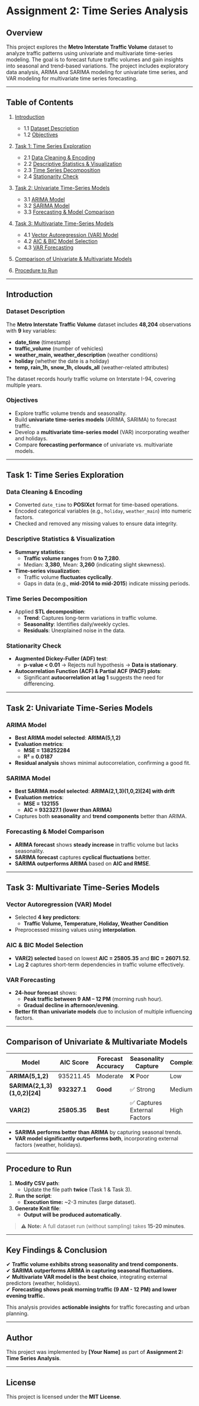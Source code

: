 # **Assignment 2: Time Series Analysis**

## **Overview**
This project explores the **Metro Interstate Traffic Volume** dataset to analyze traffic patterns using univariate and multivariate time-series modeling. The goal is to forecast future traffic volumes and gain insights into seasonal and trend-based variations. The project includes exploratory data analysis, ARIMA and SARIMA modeling for univariate time series, and VAR modeling for multivariate time series forecasting.

---

## **Table of Contents**
1. [Introduction](#introduction)  
   - 1.1 [Dataset Description](#dataset-description)  
   - 1.2 [Objectives](#objectives)  

2. [Task 1: Time Series Exploration](#task-1-time-series-exploration)  
   - 2.1 [Data Cleaning & Encoding](#data-cleaning--encoding)  
   - 2.2 [Descriptive Statistics & Visualization](#descriptive-statistics--visualization)  
   - 2.3 [Time Series Decomposition](#time-series-decomposition)  
   - 2.4 [Stationarity Check](#stationarity-check)  

3. [Task 2: Univariate Time-Series Models](#task-2-univariate-time-series-models)  
   - 3.1 [ARIMA Model](#arima-model)  
   - 3.2 [SARIMA Model](#sarima-model)  
   - 3.3 [Forecasting & Model Comparison](#forecasting--model-comparison)  

4. [Task 3: Multivariate Time-Series Models](#task-3-multivariate-time-series-models)  
   - 4.1 [Vector Autoregression (VAR) Model](#vector-autoregression-var-model)  
   - 4.2 [AIC & BIC Model Selection](#aic--bic-model-selection)  
   - 4.3 [VAR Forecasting](#var-forecasting)  

5. [Comparison of Univariate & Multivariate Models](#comparison-of-univariate--multivariate-models)  

6. [Procedure to Run](#procedure-to-run)  

---

## **Introduction**

### **Dataset Description**
The **Metro Interstate Traffic Volume** dataset includes **48,204** observations with **9** key variables:
- **date_time** (timestamp)
- **traffic_volume** (number of vehicles)
- **weather_main, weather_description** (weather conditions)
- **holiday** (whether the date is a holiday)
- **temp, rain_1h, snow_1h, clouds_all** (weather-related attributes)

The dataset records hourly traffic volume on Interstate I-94, covering multiple years.

### **Objectives**
- Explore traffic volume trends and seasonality.
- Build **univariate time-series models** (ARIMA, SARIMA) to forecast traffic.
- Develop a **multivariate time-series model** (VAR) incorporating weather and holidays.
- Compare **forecasting performance** of univariate vs. multivariate models.

---

## **Task 1: Time Series Exploration**

### **Data Cleaning & Encoding**
- Converted `date_time` to **POSIXct** format for time-based operations.
- Encoded categorical variables (e.g., `holiday`, `weather_main`) into numeric factors.
- Checked and removed any missing values to ensure data integrity.

### **Descriptive Statistics & Visualization**
- **Summary statistics**:
  - **Traffic volume ranges** from **0 to 7,280**.
  - Median: **3,380**, Mean: **3,260** (indicating slight skewness).
- **Time-series visualization**:
  - Traffic volume **fluctuates cyclically**.
  - Gaps in data (e.g., **mid-2014 to mid-2015**) indicate missing periods.

### **Time Series Decomposition**
- Applied **STL decomposition**:
  - **Trend**: Captures long-term variations in traffic volume.
  - **Seasonality**: Identifies daily/weekly cycles.
  - **Residuals**: Unexplained noise in the data.

### **Stationarity Check**
- **Augmented Dickey-Fuller (ADF) test**:
  - **p-value < 0.01** → Rejects null hypothesis → **Data is stationary**.
- **Autocorrelation Function (ACF) & Partial ACF (PACF) plots**:
  - Significant **autocorrelation at lag 1** suggests the need for differencing.

---

## **Task 2: Univariate Time-Series Models**

### **ARIMA Model**
- **Best ARIMA model selected**: **ARIMA(5,1,2)**
- **Evaluation metrics**:
  - **MSE = 138252284**
  - **R² = 0.0187**
- **Residual analysis** shows minimal autocorrelation, confirming a good fit.

### **SARIMA Model**
- **Best SARIMA model selected**: **ARIMA(2,1,3)(1,0,2)[24] with drift**
- **Evaluation metrics**:
  - **MSE = 132155**
  - **AIC = 932327.1 (lower than ARIMA)**
- Captures both **seasonality** and **trend components** better than ARIMA.

### **Forecasting & Model Comparison**
- **ARIMA forecast** shows **steady increase** in traffic volume but lacks seasonality.
- **SARIMA forecast** captures **cyclical fluctuations** better.
- **SARIMA outperforms ARIMA** based on **AIC and RMSE**.

---

## **Task 3: Multivariate Time-Series Models**

### **Vector Autoregression (VAR) Model**
- Selected **4 key predictors**:
  - **Traffic Volume, Temperature, Holiday, Weather Condition**
- Preprocessed missing values using **interpolation**.

### **AIC & BIC Model Selection**
- **VAR(2) selected** based on lowest **AIC = 25805.35** and **BIC = 26071.52**.
- Lag **2** captures short-term dependencies in traffic volume effectively.

### **VAR Forecasting**
- **24-hour forecast** shows:
  - **Peak traffic between 9 AM – 12 PM** (morning rush hour).
  - **Gradual decline in afternoon/evening**.
- **Better fit than univariate models** due to inclusion of multiple influencing factors.

---

## **Comparison of Univariate & Multivariate Models**
| Model  | AIC Score | Forecast Accuracy | Seasonality Capture | Complexity |
|--------|-----------|------------------|---------------------|------------|
| **ARIMA(5,1,2)** | 935211.45 | Moderate | ❌ Poor | Low |
| **SARIMA(2,1,3)(1,0,2)[24]** | **932327.1** | **Good** | ✅ Strong | Medium |
| **VAR(2)** | **25805.35** | **Best** | ✅ Captures External Factors | High |

- **SARIMA performs better than ARIMA** by capturing seasonal trends.
- **VAR model significantly outperforms both**, incorporating external factors (weather, holidays).

---

## **Procedure to Run**
1. **Modify CSV path**:
   - Update the file path **twice** (Task 1 & Task 3).
2. **Run the script**:
   - **Execution time:** ~2-3 minutes (large dataset).
3. **Generate Knit file**:
   - **Output will be produced automatically**.

> ⚠ **Note:** A full dataset run (without sampling) takes **15-20 minutes**.

---

## **Key Findings & Conclusion**
✔ **Traffic volume exhibits strong seasonality and trend components.**  
✔ **SARIMA outperforms ARIMA in capturing seasonal fluctuations.**  
✔ **Multivariate VAR model is the best choice**, integrating external predictors (weather, holidays).  
✔ **Forecasting shows peak morning traffic (9 AM - 12 PM) and lower evening traffic.**  

This analysis provides **actionable insights** for traffic forecasting and urban planning.

---

## **Author**
This project was implemented by **[Your Name]** as part of **Assignment 2: Time Series Analysis**.

---

## **License**
This project is licensed under the **MIT License**.
